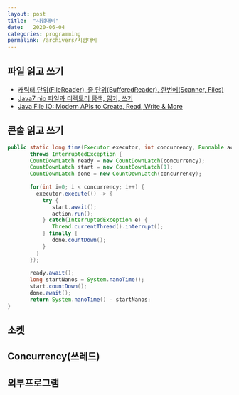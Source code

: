 ```yaml
---
layout: post
title:  "시험대비"
date:   2020-06-04
categories: programming
permalink: /archivers/시험대비
---
```


## 파일 읽고 쓰기
- [캐릭터 단위(FileReader), 줄 단위(BufferedReader), 한번에(Scanner, Files)](https://jeong-pro.tistory.com/69)
- [Java7 nio 파일과 디렉토리 탐색, 읽기, 쓰기](http://blog.naver.com/PostView.nhn?blogId=minis24&logNo=220686733911&parentCategoryNo=&categoryNo=82&viewDate=&isShowPopularPosts=false&from=postView)
- [Java File IO: Modern APIs to Create, Read, Write & More](https://www.marcobehler.com/guides/java-files)
## 콘솔 읽고 쓰기
```java
public static long time(Executor executor, int concurrency, Runnable action)
       throws InterruptedException {
       CountDownLatch ready = new CountDownLatch(concurrency);
       CountDownLatch start = new CountDownLatch(1);
       CountDownLatch done = new CountDownLatch(concurrency);
       
       for(int i=0; i < concurrency; i++) {
         executor.execute(() -> {
           try {
              start.await();
              action.run();
           } catch(InterruptedException e) {
              Thread.currentThread().interrupt();
           } finally {
              done.countDown();
           }
         }
       });
       
       ready.await();
       long startNanos = System.nanoTime();
       start.countDown();
       done.await();
       return System.nanoTime() - startNanos;
}
```
## 소켓

## Concurrency(쓰레드)

## 외부프로그램
